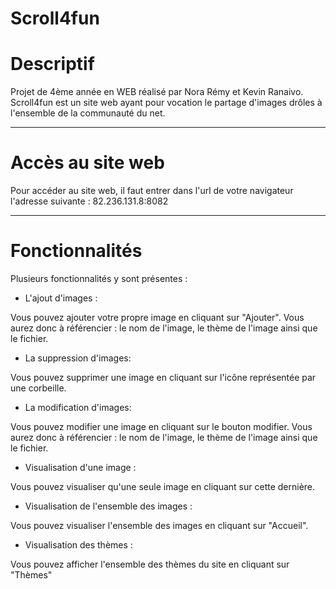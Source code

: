# Scroll4fun


# Descriptif

Projet de 4ème année en WEB réalisé par Nora Rémy et Kevin Ranaivo. Scroll4fun est un site web ayant pour vocation le partage d'images drôles à l'ensemble de la communauté du net.


------------------------------------------------------------------------------------------------------------------------------
# Accès au site web

Pour accéder au site web, il faut entrer dans l'url de votre navigateur l'adresse suivante : 82.236.131.8:8082

-----------------------------------------------------------------------------------------------------------------------------


# Fonctionnalités

 Plusieurs fonctionnalités y sont présentes :

- L'ajout d'images : 

Vous pouvez ajouter votre propre image en cliquant sur "Ajouter". Vous aurez donc à référencier : le nom de l'image, le thème de l'image ainsi que le fichier.

- La suppression d'images:

Vous pouvez supprimer une image en cliquant sur l'icône représentée par une corbeille.

- La modification d'images:

Vous pouvez modifier une image en cliquant sur le bouton modifier. Vous aurez donc à référencier : le nom de l'image, le thème de l'image ainsi que le fichier.

- Visualisation d'une image :

Vous pouvez visualiser qu'une seule image en cliquant sur cette dernière.

- Visualisation de l'ensemble des images :

Vous pouvez visualiser l'ensemble des images en cliquant sur "Accueil".

- Visualisation des thèmes :

Vous pouvez afficher l'ensemble des thèmes du site en cliquant sur "Thèmes"

